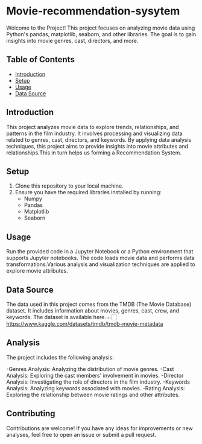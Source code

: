 # Movie-recommendation-sysytem

Welcome to the Project! This project focuses on analyzing movie data using Python's pandas, matplotlib, seaborn, and other libraries. The goal is to gain insights into movie genres, cast, directors, and more.

## Table of Contents
- [Introduction](#introduction)
- [Setup](#setup)
- [Usage](#usage)
- [Data Source](#data-source)

## Introduction

This project analyzes movie data to explore trends, relationships, and patterns in the film industry. It involves processing and visualizing data related to genres, cast, directors, and keywords. By applying data analysis techniques, this project aims to provide insights into movie attributes and relationships.This in turn helps us forming a Recommendation System.

## Setup

1. Clone this repository to your local machine.
2. Ensure you have the required libraries installed by running:
   * Numpy
   * Pandas
   * Matplotlib
   * Seaborn


## Usage

Run the provided code in a Jupyter Notebook or a Python environment that supports Jupyter notebooks.
The code loads movie data and performs data transformations.Various analysis and visualization techniques are applied to explore movie attributes.

## Data Source

The data used in this project comes from the TMDB (The Movie Database) dataset. It includes information about movies, genres, cast, crew, and keywords. The dataset is available here.
👉🏻 https://www.kaggle.com/datasets/tmdb/tmdb-movie-metadata

## Analysis

The project includes the following analysis:

-Genres Analysis: Analyzing the distribution of movie genres.
-Cast Analysis: Exploring the cast members' involvement in movies.
-Director Analysis: Investigating the role of directors in the film industry.
-Keywords Analysis: Analyzing keywords associated with movies.
-Rating Analysis: Exploring the relationship between movie ratings and other attributes.

## Contributing

Contributions are welcome! If you have any ideas for improvements or new analyses, feel free to open an issue or submit a pull request.

